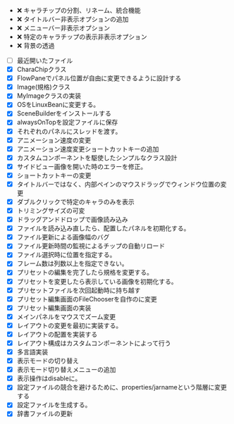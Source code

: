 - :x: キャラチップの分割、リネーム、統合機能
- :x: タイトルバー非表示オプションの追加
- :x: メニューバー非表示オプション
- :x: 特定のキャラチップの表示非表示オプション
- :x: 背景の透過
- [ ] 最近開いたファイル
- [x] CharaChipクラス
- [x] FlowPaneでパネル位置が自由に変更できるように設計する
- [x] Image(規格)クラス
- [x] MyImageクラスの実装
- [x] OSをLinuxBeanに変更する。
- [x] SceneBuilderをインストールする
- [x] alwaysOnTopを設定ファイルに保存
- [x] それぞれのパネルにスレッドを渡す。
- [x] アニメーション速度の変更
- [x] アニメーション速度変更ショートカットキーの追加
- [x] カスタムコンポーネントを駆使したシンプルなクラス設計
- [x] サイドビュー画像を開いた時のエラーを修正。
- [x] ショートカットキーの変更
- [x] タイトルバーではなく、内部ペインのマウスドラッグでウィンドウ位置の変更
- [x] ダブルクリックで特定のキャラのみを表示
- [x] トリミングサイズの可変
- [x] ドラッグアンドドロップで画像読み込み
- [x] ファイルを読み込み直したら、配置したパネルを初期化する。
- [x] ファイル更新による画像幅のバグ
- [x] ファイル更新時間の監視によるチップの自動リロード
- [x] ファイル選択時に位置を指定する。
- [x] フレーム数は列数以上を指定できない。
- [x] プリセットの編集を完了したら規格を変更する。
- [x] プリセットを変更したら表示している画像を初期化する。
- [x] プリセットファイルを次回起動時に持ち越す
- [x] プリセット編集画面のFileChooserを自作のに変更
- [x] プリセット編集画面の実装
- [x] メインパネルをマウスでズーム変更
- [x] レイアウトの変更を最初に実装する。
- [x] レイアウトの配置を実装する
- [x] レイアウト構成はカスタムコンポーネントによって行う
- [x] 多言語実装
- [x] 表示モードの切り替え
- [x] 表示モード切り替えメニューの追加
- [x] 表示操作はdisableに。
- [x] 設定ファイルの競合を避けるために、properties/jarnameという階層に変更する
- [x] 設定ファイルを生成する。
- [x] 辞書ファイルの更新
